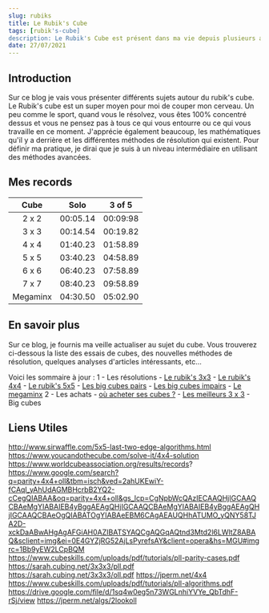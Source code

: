 ```yaml
---
slug: rubiks
title: Le Rubik's Cube
tags: [rubik's-cube]
description: Le Rubik's Cube est présent dans ma vie depuis plusieurs années maintenant. Il revient fréquement dans ma vie, pour des raisons souvent très différentes. Dans cet article, je vais vous apprendre à aimer ce petit objet et vous initier à ses différents facettes. 
date: 27/07/2021
---
```


## Introduction

Sur ce blog je vais vous présenter différents sujets autour du rubik's cube.
Le Rubik's cube est un super moyen pour moi de couper mon cerveau. Un peu comme le sport, quand vous le résolvez, vous êtes 100% concentré dessus et vous ne pensez pas à tous ce qui vous entourre ou ce qui vous travaille en ce moment.
J'apprécie également beaucoup, les mathématiques qu'il y a derrière et les différentes méthodes de résolution qui existent.
Pour définir ma pratique, je dirai que je suis à un niveau intermédiaire en utilisant des méthodes avancées.

## Mes records

|     Cube    | Solo      |  3 of 5  |
| :---------: |:---------:| :-------:|
|    2 x 2    | 00:05.14  | 00:09:98 |
|    3 x 3    | 00:14.54  | 00:19.82 |
|    4 x 4    | 01:40.23  | 01:58.89 |
|    5 x 5    | 03:40.23  | 04:58.89 |
|    6 x 6    | 06:40.23  | 07:58.89 |
|    7 x 7    | 08:40.23  | 09:58.89 |
|   Megaminx  | 04:30.50  | 05:02.90 |

## En savoir plus

Sur ce blog, je fournis ma veille actualiser au sujet du cube. 
Vous trouverez ci-dessous la liste des essais de cubes, des nouvelles méthodes de résolution, quelques analyses d'articles intéressants, etc...

Voici les sommaire à jour :
1 - Les résolutions
    - [Le rubik's 3x3](#)
    - [Le rubik's 4x4](#)
    - [Le rubik's 5x5](#)
    - [Les big cubes pairs](#)
    - [Les big cubes impairs](#)
    - [Le megaminx](#)
2 - Les achats
    - [où acheter ses cubes ?](./magasins-cube.md)
    - [Les meilleurs 3 x 3](./achat-cube-3x3.md)
    - Big cubes

## Liens Utiles
http://www.sirwaffle.com/5x5-last-two-edge-algorithms.html
https://www.youcandothecube.com/solve-it/4x4-solution
https://www.worldcubeassociation.org/results/records?
https://www.google.com/search?q=parity+4x4+oll&tbm=isch&ved=2ahUKEwiY-fCAqI_yAhUdAGMBHcrbB2YQ2-cCegQIABAA&oq=parity+4x4+oll&gs_lcp=CgNpbWcQAzIECAAQHjIGCAAQCBAeMgYIABAIEB4yBggAEAgQHjIGCAAQCBAeMgYIABAIEB4yBggAEAgQHjIGCAAQCBAeOgQIABATOgYIABAeEBM6CAgAEAUQHhATUMO_yQNY58TJA2D-xckDaABwAHgAgAFGiAH0AZIBATSYAQCgAQGqAQtnd3Mtd2l6LWltZ8ABAQ&sclient=img&ei=0E4GYZjRG52AjLsPyrefsAY&client=opera&hs=MGU#imgrc=1Bb9yEW2LCpBQM
https://www.cubeskills.com/uploads/pdf/tutorials/pll-parity-cases.pdf
https://sarah.cubing.net/3x3x3/pll.pdf
https://sarah.cubing.net/3x3x3/oll.pdf
https://jperm.net/4x4
https://www.cubeskills.com/uploads/pdf/tutorials/pll-algorithms.pdf
https://drive.google.com/file/d/1sq4w0eg5n73WGLnhiYVYe_QbTdhF-rSj/view
https://jperm.net/algs/2lookoll 